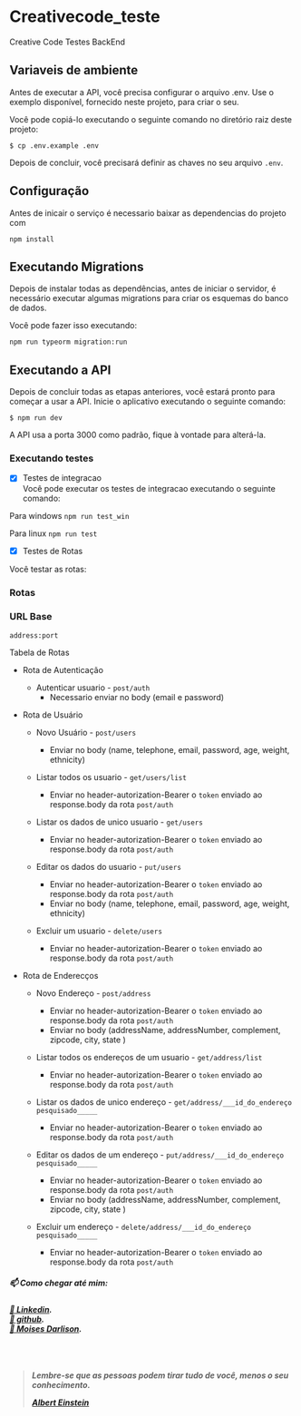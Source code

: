 # Creativecode_teste
Creative Code Testes BackEnd

## Variaveis de ambiente

Antes de executar a API, você precisa configurar o arquivo .env. Use o exemplo disponível, fornecido neste projeto, para criar o seu.

Você pode copiá-lo executando o seguinte comando no diretório raiz deste projeto:

`$ cp .env.example .env`

Depois de concluir, você precisará definir as chaves no seu arquivo `.env`.

## Configuração

Antes de inicair o serviço é necessario baixar as dependencias do projeto com

`npm install`

## Executando Migrations

Depois de instalar todas as dependências, antes de iniciar o servidor, é necessário executar algumas migrations para criar os esquemas do banco de dados.

Você pode fazer isso executando:

`npm run typeorm migration:run`

## Executando a API

Depois de concluir todas as etapas anteriores, você estará pronto para começar a usar a API. Inicie o aplicativo executando o seguinte comando:

`$ npm run dev`

A API usa a porta 3000 como padrão, fique à vontade para alterá-la.

### Executando testes
- [x] Testes de integracao </br>
Você pode executar os testes de integracao executando o seguinte comando:

Para windows
`npm run test_win`

Para linux
`npm run test`

- [x] Testes de Rotas </br>

Você testar as rotas:

### Rotas
### URL Base
 
 `address:port`
 

Tabela de Rotas
   * Rota de Autenticação
      * Autenticar usuario - `post/auth`
          * Necessario enviar no body (email e password)
   
   * Rota de Usuário
      
      * Novo Usuário - `post/users` 
        * Enviar no body (name, telephone, email, password, age, weight, ethnicity)
      
      * Listar todos os usuario - `get/users/list`
        * Enviar no header-autorization-Bearer o `token` enviado ao response.body da rota `post/auth`
      
      * Listar os dados de unico usuario - `get/users`
        * Enviar no header-autorization-Bearer o `token` enviado ao response.body da rota `post/auth`
      
      * Editar os dados do usuario - `put/users`
        * Enviar no header-autorization-Bearer o `token` enviado ao response.body da rota `post/auth`
        * Enviar no body (name, telephone, email, password, age, weight, ethnicity)
      
      * Excluir um usuario - `delete/users`
        * Enviar no header-autorization-Bearer o `token` enviado ao response.body da rota `post/auth`
   * Rota de Enderecços
      * Novo Endereço - `post/address`
        * Enviar no header-autorization-Bearer o `token` enviado ao response.body da rota `post/auth`
        * Enviar no body (addressName, addressNumber, complement, zipcode, city, state )
      
      * Listar todos os endereços de um usuario - `get/address/list`
        * Enviar no header-autorization-Bearer o `token` enviado ao response.body da rota `post/auth`
      * Listar os dados de unico endereço - `get/address/___id_do_endereço pesquisado_____`  
        * Enviar no header-autorization-Bearer o `token` enviado ao response.body da rota `post/auth`
      
      * Editar os dados de um endereço - `put/address/___id_do_endereço pesquisado_____`
        * Enviar no header-autorization-Bearer o `token` enviado ao response.body da rota `post/auth`
        * Enviar no body (addressName, addressNumber, complement, zipcode, city, state )
      
      * Excluir um endereço - `delete/address/___id_do_endereço pesquisado_____`
        * Enviar no header-autorization-Bearer o `token` enviado ao response.body da rota `post/auth`


<h5>📫 Como chegar até mim:<h5>
<a href="https://www.linkedin.com/in/moises-darlison-12833259/">🔗 Linkedin</a>.<br/>
<a href="https://github.com/MoisesDarlison/MoisesDarlison/">🔗 github</a>.<br/>
<a href="mailto:moisesdarlison91@gmail.com">📧 Moises Darlison</a>.<br/>
<br/>  <br/>  <br/>
  
<blockquote cite=Albert Einstein>
  <p> Lembre-se que as pessoas podem tirar tudo de você, menos o seu conhecimento.</p>
  <a href="#">Albert Einstein</a>
</blockquote>






